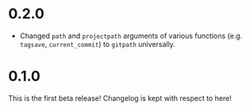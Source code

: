 # 0.2.0
* Changed `path` and `projectpath` arguments of various functions (e.g. `tagsave`, `current_commit`) to `gitpath` universally.
# 0.1.0
This is the first beta release! Changelog is kept with respect to here!
